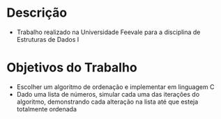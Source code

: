 # Descrição
- Trabalho realizado na Universidade Feevale para a disciplina de Estruturas de Dados I

# Objetivos do Trabalho

- Escolher um algoritmo de ordenação e implementar em linguagem C
- Dado uma lista de números, simular cada uma das iterações do algoritmo, demonstrando cada alteração na lista até que esteja totalmente ordenada
